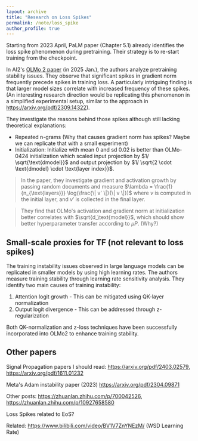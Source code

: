 ```yaml
---
layout: archive
title: "Research on Loss Spikes"
permalink: /note/loss_spike
author_profile: true
---
```


Starting from 2023 April, PaLM paper (Chapter 5.1) already identifies the loss spike phenomenon during pretraining. Their strategy is to re-start training from the checkpoint.

In AI2's [OLMo 2 paper](https://arxiv.org/pdf/2501.00656) (in 2025 Jan.), the authors analyze pretraining stability issues. They observe that significant spikes in gradient norm frequently precede spikes in training loss. A particularly intriguing finding is that larger model sizes correlate with increased frequency of these spikes. (An interesting research direction would be replicating this phenomenon in a simplified experimental setup, similar to the approach in https://arxiv.org/pdf/2309.14322).

They investigate the reasons behind those spikes although still lacking theoretical explanations:
- Repeated n-grams (Why that causes gradient norm has spikes? Maybe we can replicate that with a small experiment)
- Initialization: Initialize with mean 0 and sd 0.02 is better than OLMo-0424 initialization which scaled input projection by $1/ \sqrt{\text{dmodel}}$ and output projection by $1/ \sqrt{2 \cdot \text{dmodel} \cdot \text{layer index}}$. 

> In the paper, they investigate gradient and activation growth by passing random documents and measure $\lambda = \frac{1}{n_{\text{layers}}} \log(\frac{\| v' \|}{\| v \|})$ where $v$ is computed in the initial layer, and $v'$ is collected in the final layer.

> They find that OLMo's activation and gradient norm at initialization better correlates with $\sqrt{d_\text{model}}$, which should show better hyperparameter transfer according to $\mu P$. (Why?)

## Small-scale proxies for TF (not relevant to loss spikes)

The training instability issues observed in large language models can be replicated in smaller models by using high learning rates. The authors measure training stability through learning rate sensitivity analysis. They identify two main causes of training instability:

1. Attention logit growth - This can be mitigated using QK-layer normalization
2. Output logit divergence - This can be addressed through z-regularization

Both QK-normalization and z-loss techniques have been successfully incorporated into OLMo2 to enhance training stability.

## Other papers


Signal Propagation papers I should read: https://arxiv.org/pdf/2403.02579, https://arxiv.org/pdf/1611.01232

Meta's Adam instability paper (2023) https://arxiv.org/pdf/2304.09871

Other posts: https://zhuanlan.zhihu.com/p/700042526, https://zhuanlan.zhihu.com/p/10927658580


Loss Spikes related to EoS?

Related: https://www.bilibili.com/video/BV1V7ZnYNEzM/ (WSD Learning Rate)